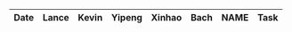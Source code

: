 | Date | Lance | Kevin | Yipeng | Xinhao | Bach | NAME | Task
|------------|------|---------|-------|------|-|-|-|
